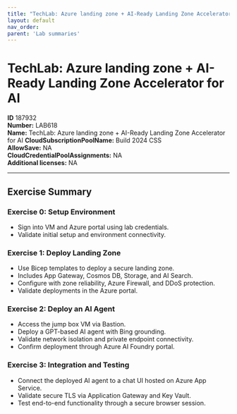 ```yaml
---
title: "TechLab: Azure landing zone + AI-Ready Landing Zone Accelerator for AI"
layout: default
nav_order:
parent: 'Lab summaries'
---
```


# TechLab: Azure landing zone + AI-Ready Landing Zone Accelerator for AI

**ID** 187932  
**Number:** LAB618  
**Name:** TechLab: Azure landing zone + AI-Ready Landing Zone Accelerator for AI
**CloudSubscriptionPoolName:** Build 2024 CSS  
**AllowSave:** NA  
**CloudCredentialPoolAssignments:** NA  
**Additional licenses:** NA  

---

## Exercise Summary
### Exercise 0: Setup Environment
- Sign into VM and Azure portal using lab credentials.  
- Validate initial setup and environment connectivity.  

### Exercise 1: Deploy Landing Zone
- Use Bicep templates to deploy a secure landing zone.  
- Includes App Gateway, Cosmos DB, Storage, and AI Search.  
- Configure with zone reliability, Azure Firewall, and DDoS protection.  
- Validate deployments in the Azure portal.  

### Exercise 2: Deploy an AI Agent
- Access the jump box VM via Bastion.  
- Deploy a GPT-based AI agent with Bing grounding.  
- Validate network isolation and private endpoint connectivity.  
- Confirm deployment through Azure AI Foundry portal.  

### Exercise 3: Integration and Testing
- Connect the deployed AI agent to a chat UI hosted on Azure App Service.  
- Validate secure TLS via Application Gateway and Key Vault.  
- Test end-to-end functionality through a secure browser session.  
